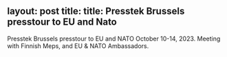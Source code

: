 layout: post
title: title: Presstek Brussels presstour to EU and Nato
---
Presstek Brussels presstour to EU and NATO October 10-14, 2023. Meeting with Finnish Meps, and EU & NATO Ambassadors.
